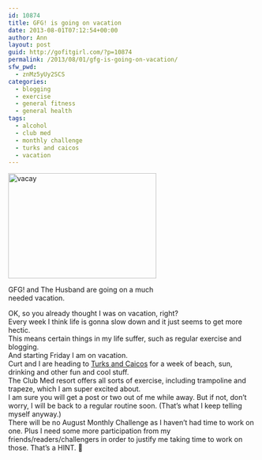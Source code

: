 ```yaml
---
id: 10874
title: GFG! is going on vacation
date: 2013-08-01T07:12:54+00:00
author: Ann
layout: post
guid: http://gofitgirl.com/?p=10874
permalink: /2013/08/01/gfg-is-going-on-vacation/
sfw_pwd:
  - znMz5yUy2SCS
categories:
  - blogging
  - exercise
  - general fitness
  - general health
tags:
  - alcohol
  - club med
  - monthly challenge
  - turks and caicos
  - vacation
---
```

<div id="attachment_10875" style="width: 310px" class="wp-caption alignleft">
  <a href="http://gofitgirl.com/?attachment_id=10875" rel="attachment wp-att-10875"><img class="size-medium wp-image-10875" alt="vacay" src="http://gofitgirl.com/wp-content/uploads/2013/08/GFG-vacation--300x213.jpg" width="300" height="213" /></a>
  
  <p class="wp-caption-text">
    GFG! and The Husband are going on a much needed vacation.
  </p>
</div>

  
OK, so you already thought I was on vacation, right?  
Every week I think life is gonna slow down and it just seems to get more hectic.  
This means certain things in my life suffer, such as regular exercise and blogging.  
And starting Friday I am on vacation.  
Curt and I are heading to [Turks and Caicos](http://www.clubmed.us/cm/resort-turkoise-turks-caicos_p-115-l-US-v-TURC-ac-vh.html) for a week of beach, sun, drinking and other fun and cool stuff.  
The Club Med resort offers all sorts of exercise, including trampoline and trapeze, which I am super excited about.  
I am sure you will get a post or two out of me while away. But if not, don&#8217;t worry, I will be back to a regular routine soon. (That&#8217;s what I keep telling myself anyway.)  
There will be no August Monthly Challenge as I haven&#8217;t had time to work on one. Plus I need some more participation from my friends/readers/challengers in order to justify me taking time to work on those. That&#8217;s a HINT. 🙂